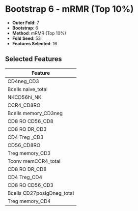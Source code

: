 # Bootstrap 6 - mRMR (Top 10%)

- **Outer Fold**: 7
- **Bootstrap**: 6
- **Method**: mRMR (Top 10%)
- **Fold Seed**: 53
- **Features Selected**: 16

## Selected Features

| Feature |
|---------|
| CD4neg_CD3 |
| Bcells naive_total |
| NKCD56hi_NK |
| CCR4_CD8RO |
| Bcells memory_CD3neg |
| CD8 RO CD56_CD8 |
| CD8 RO DR_CD3 |
| CD4 Treg _CD3 |
| CD56_CD8RO |
| Treg memory_CD3 |
| Tconv memCCR4_total |
| CD8 RO DR_CD8 |
| CD4 Treg_CD4 |
| CD8 RO CD56_CD3 |
| Bcells CD27posIgDneg_total |
| Treg memory_CD4 |

